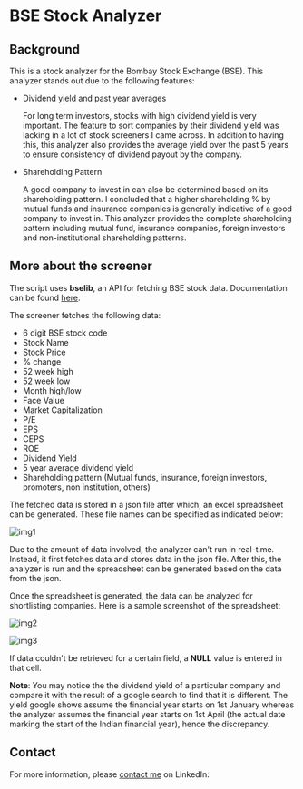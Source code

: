 # BSE Stock Analyzer
## Background

This is a stock analyzer for the Bombay Stock Exchange (BSE).
This analyzer stands out due to the following features:
* Dividend yield and past year averages

	For long term investors, stocks with high dividend yield is very important.  The feature to sort companies by their dividend yield was lacking in a lot of stock screeners I came across. In addition to having this, this analyzer also provides the average yield over the past 5 years to ensure consistency of dividend payout by the company.

* Shareholding Pattern

	A good company to invest in can also be determined based on its shareholding pattern. I concluded that a higher shareholding % by mutual funds and insurance companies is generally indicative of a good company to invest in. This analyzer provides the complete shareholding pattern including mutual fund, insurance companies, foreign investors and non-institutional shareholding patterns.
	
## More about the screener
The script uses **bselib**, an API for fetching BSE stock data. Documentation can be found [here](https://bselib.readthedocs.io/en/latest/). 

The screener fetches the following data:
* 6 digit BSE stock code
* Stock Name
* Stock Price
* % change
* 52 week high
* 52 week low
* Month high/low
* Face Value
* Market Capitalization
* P/E
* EPS
* CEPS
* ROE
* Dividend Yield
* 5 year average dividend yield
* Shareholding pattern (Mutual funds, insurance, 
foreign investors, promoters, non institution, others)

The fetched data is stored in a json file after which, an excel spreadsheet can be generated. These file names can be specified as indicated below:

![img1](https://user-images.githubusercontent.com/55770671/104220254-d8de9400-5404-11eb-8043-36845d4fa96f.PNG)

Due to the amount of data involved, the analyzer can't run in real-time. Instead, it first fetches data and stores data in the json file. After this, the analyzer is run and the spreadsheet can be generated based on the data from the json.

Once the spreadsheet is generated, the data can be analyzed for shortlisting companies. Here is a sample screenshot of the spreadsheet:

![img2](https://user-images.githubusercontent.com/55770671/104220339-f875bc80-5404-11eb-893a-e612910cc5e5.PNG)

![img3](https://user-images.githubusercontent.com/55770671/104220344-f9a6e980-5404-11eb-81ab-3d0fccda6ee2.PNG)

If data couldn't be retrieved for a certain field, a **NULL** value is entered in that cell.

**Note**: You may notice the the dividend yield of a particular company and compare it with the result of a google search to find that it is different. The yield google shows assume the financial year starts on 1st January whereas the analyzer assumes the financial year starts on 1st April (the actual date marking the start of the Indian financial year), hence the discrepancy.

## Contact
For more information, please [contact me](https://www.linkedin.com/in/mrinal-managoli-442bb0170/) on LinkedIn:













